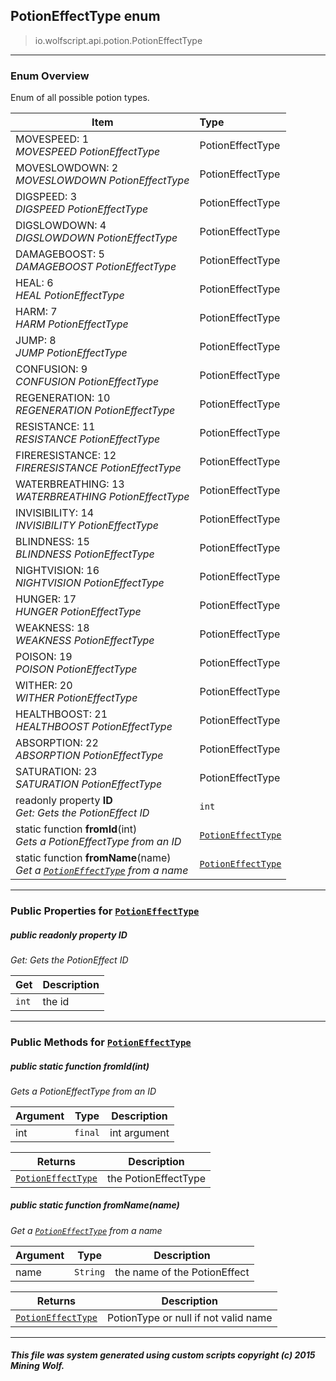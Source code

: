 ## PotionEffectType __enum__

>io.wolfscript.api.potion.PotionEffectType

---

### Enum Overview

Enum of all possible potion types.

Item | Type   
--- | :--- 
MOVESPEED: 1<br> _MOVESPEED PotionEffectType_ | PotionEffectType
MOVESLOWDOWN: 2<br> _MOVESLOWDOWN PotionEffectType_ | PotionEffectType
DIGSPEED: 3<br> _DIGSPEED PotionEffectType_ | PotionEffectType
DIGSLOWDOWN: 4<br> _DIGSLOWDOWN PotionEffectType_ | PotionEffectType
DAMAGEBOOST: 5<br> _DAMAGEBOOST PotionEffectType_ | PotionEffectType
HEAL: 6<br> _HEAL PotionEffectType_ | PotionEffectType
HARM: 7<br> _HARM PotionEffectType_ | PotionEffectType
JUMP: 8<br> _JUMP PotionEffectType_ | PotionEffectType
CONFUSION: 9<br> _CONFUSION PotionEffectType_ | PotionEffectType
REGENERATION: 10<br> _REGENERATION PotionEffectType_ | PotionEffectType
RESISTANCE: 11<br> _RESISTANCE PotionEffectType_ | PotionEffectType
FIRERESISTANCE: 12<br> _FIRERESISTANCE PotionEffectType_ | PotionEffectType
WATERBREATHING: 13<br> _WATERBREATHING PotionEffectType_ | PotionEffectType
INVISIBILITY: 14<br> _INVISIBILITY PotionEffectType_ | PotionEffectType
BLINDNESS: 15<br> _BLINDNESS PotionEffectType_ | PotionEffectType
NIGHTVISION: 16<br> _NIGHTVISION PotionEffectType_ | PotionEffectType
HUNGER: 17<br> _HUNGER PotionEffectType_ | PotionEffectType
WEAKNESS: 18<br> _WEAKNESS PotionEffectType_ | PotionEffectType
POISON: 19<br> _POISON PotionEffectType_ | PotionEffectType
WITHER: 20<br> _WITHER PotionEffectType_ | PotionEffectType
HEALTHBOOST: 21<br> _HEALTHBOOST PotionEffectType_ | PotionEffectType
ABSORPTION: 22<br> _ABSORPTION PotionEffectType_ | PotionEffectType
SATURATION: 23<br> _SATURATION PotionEffectType_ | PotionEffectType
 readonly property __ID__ <br> _Get: Gets the PotionEffect ID_ | `int`
static function __fromId__(int) <br> _Gets a PotionEffectType from an ID_ | [`PotionEffectType`](PotionEffectType.md)
static function __fromName__(name) <br> _Get a [`PotionEffectType`](PotionEffectType.md) from a name_ | [`PotionEffectType`](PotionEffectType.md)



---


### Public Properties for [`PotionEffectType`](PotionEffectType.md)

##### <a id='id'></a>public  readonly property __ID__

_Get: Gets the PotionEffect ID_

Get | Description
--- | --- 
`int` | the id



---

### Public Methods for [`PotionEffectType`](PotionEffectType.md)

##### <a id='fromid'></a>public static function __fromId__(int)

_Gets a PotionEffectType from an ID_

Argument | Type | Description  
--- | --- | --- 
int | `final` | int argument

Returns | Description
--- | --- 
[`PotionEffectType`](PotionEffectType.md) | the PotionEffectType


##### <a id='fromname'></a>public static function __fromName__(name)

_Get a [`PotionEffectType`](PotionEffectType.md) from a name_

Argument | Type | Description  
--- | --- | --- 
name | `String` | the name of the PotionEffect

Returns | Description
--- | --- 
[`PotionEffectType`](PotionEffectType.md) | PotionType or null if not valid name


---


##### This file was system generated using custom scripts copyright (c) 2015 Mining Wolf.
	

